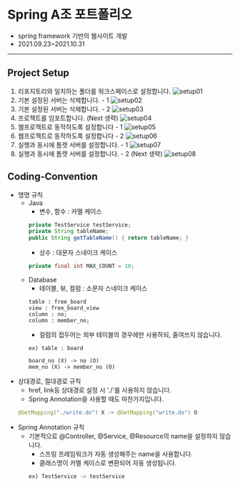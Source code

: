 # Spring A조 포트폴리오
* spring framework 기반의 웹사이트 개발<br/>
* 2021.09.23~2021.10.31

<hr/>

## Project Setup
1. 리포지토리와 일치하는 폴더를 워크스페이스로 설정합니다.
![setup01](https://user-images.githubusercontent.com/28214971/133531373-1f241b30-e7ac-4a0a-8ba1-98d302235574.png)
2. 기본 설정된 서버는 삭제합니다. - 1
![setup02](https://user-images.githubusercontent.com/28214971/133531586-5378cd10-96bb-41b5-9676-85113251a28d.png)
3. 기본 설정된 서버는 삭제합니다. - 2
![setup03](https://user-images.githubusercontent.com/28214971/133531588-24410bb2-3c78-4830-9ede-02f6dd3479f0.png)
4. 프로젝트를 임포트합니다. (Next 생략)
![setup04](https://user-images.githubusercontent.com/28214971/133531589-1c4f4545-2eae-443a-894a-8a58983e5123.png)
5. 웹프로젝트로 동작하도록 설정합니다 - 1
![setup05](https://user-images.githubusercontent.com/28214971/133531590-a68d311c-a6ab-452c-b8fd-14ced0b55278.png)
6. 웹프로젝트로 동작하도록 설정합니다 - 2
![setup06](https://user-images.githubusercontent.com/28214971/133531591-af3d80cc-ffc3-42f9-b3de-72d261097441.png)
7. 실행과 동시에 톰캣 서버를 설정합니다. - 1
![setup07](https://user-images.githubusercontent.com/28214971/133531592-2a79abc9-879e-48de-ae8d-438cc1ed441f.png)
8. 실행과 동시에 톰캣 서버를 설정합니다. - 2 (Next 생략)
![setup08](https://user-images.githubusercontent.com/28214971/133531593-61ca62f1-8178-47ee-99dd-e83be2c93d95.png)

## Coding-Convention
* 명명 규칙
  * Java 
    * 변수, 함수 : 카멜 케이스
    ```java
    private TestService testService;
    private String tableName;
    public String getTableName() { return tableName; }
    ```
    * 상수 : 대문자 스네이크 케이스
    ```java
    private final int MAX_COUNT = 10;
    ```
  * Database
    * 테이블, 뷰, 컬럼 : 소문자 스네이크 케이스
    ```
    table : free_board
    view : free_board_view
    column : no;
    column : member_no;
    ```
    * 컬럼의 접두어는 외부 테이블의 경우에만 사용하되, 줄여쓰지 않습니다.
    ```
    ex) table : board
    
    board_no (X) -> no (O)
    mem_no (X) -> member_no (O)
    ```
* 상대경로, 절대경로 규칙
  * href, link등 상대경로 설정 시 './'를 사용하지 않습니다.
  * Spring Annotation을 사용할 때도 마찬가지입니다.
  ```java
  @GetMapping("./write.do") X -> @GetMapping("write.do") O
  ```
* Spring Annotation 규칙
  * 기본적으로 @Controller, @Service, @Resource의 name을 설정하지 않습니다.
    * 스프링 프레임워크가 자동 생성해주는 name을 사용합니다.
    * 클래스명이 카멜 케이스로 변환되어 자동 생성됩니다.
    ```java
    ex) TestService -> testService
    ```
    
